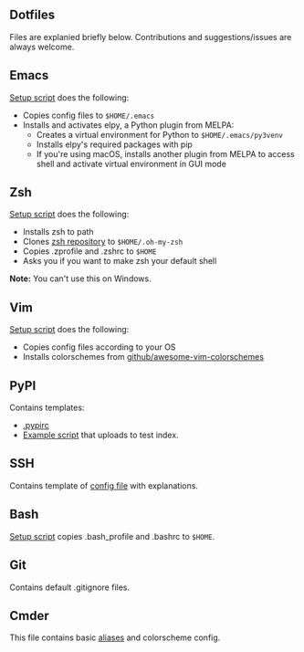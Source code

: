 ## Dotfiles
Files are explanied briefly below. Contributions and suggestions/issues are always welcome.

## Emacs
[Setup script](emacs/setup.sh) does the following:

- Copies config files to `$HOME/.emacs`
- Installs and activates elpy, a Python plugin from MELPA:
	- Creates a virtual environment for Python to `$HOME/.emacs/py3venv`
	- Installs elpy's required packages with pip
	- If you're using macOS, installs another plugin from MELPA to access shell and activate virtual environment in GUI mode


## Zsh
[Setup script](vim/setup.sh) does the following:

- Installs zsh to path
- Clones [zsh repository](https://github.com/robbyrussell/oh-my-zsh) to `$HOME/.oh-my-zsh`
- Copies .zprofile and .zshrc to `$HOME`
- Asks you if you want to make zsh your default shell

**Note:** You can't use this on Windows.

## Vim
[Setup script](vim/setup.sh) does the following:

- Copies config files according to your OS
- Installs colorschemes from [github/awesome-vim-colorschemes](https://github.com/rafi/awesome-vim-colorschemes)

## PyPI
Contains templates:

- [.pypirc](pypi/template.pypirc)
- [Example script](pypi/upload.sh) that uploads to test index.

## SSH
Contains template of [config file](ssh/config_template) with explanations.

## Bash
[Setup script](bash/setup.sh) copies .bash_profile and .bashrc to `$HOME`.

## Git
Contains default .gitignore files.

## Cmder
This file contains basic [aliases](cmder/user-aliases.cmd) and colorscheme config.
